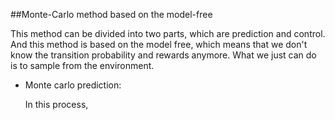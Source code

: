 ##Monte-Carlo method based on the model-free

This method can be divided into two parts, which are
prediction and control. And this method is based on the 
model free, which means that we don't know the transition
probability and rewards anymore. What we just can do is
to sample from the environment.

- Monte carlo prediction:

    In this process, 